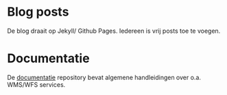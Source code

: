 # Blog posts
De blog draait op Jekyll/ Github Pages. Iedereen is vrij posts toe te voegen. 

# Documentatie
De [documentatie](https://github.com/Geonovum/nationaalgeoregister-issues) repository bevat algemene handleidingen over o.a. WMS/WFS services.
